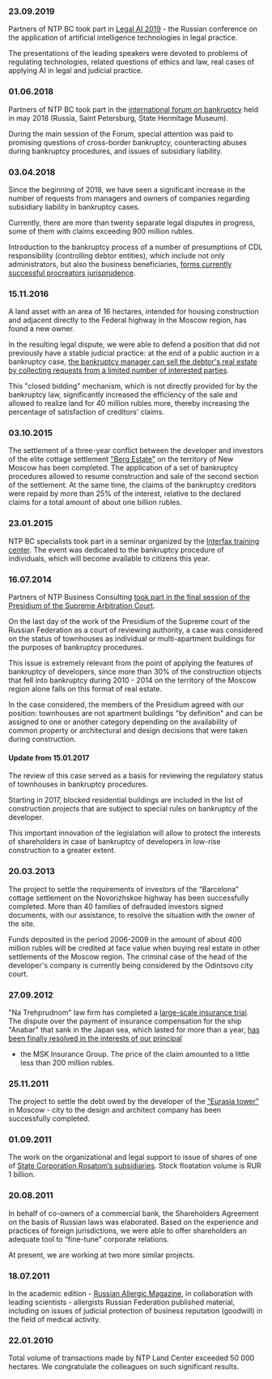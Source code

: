 ### 23.09.2019
Partners of NTP BC took part in [Legal AI 2019](https://www.legalai.ru/) - the Russian
conference on the application of artificial intelligence technologies in legal practice.

The presentations of the leading speakers were devoted to problems of regulating technologies,
related questions of ethics and law, real cases of applying AI in legal and judicial practice.

### 01.06.2018
Partners of NTP BC took part in the [international forum on bankruptcy](http://iif.spblegalforum.com/)
held in may 2018 (Russia, Saint Petersburg, State Hermitage Museum).

During the main session of the Forum, special attention was paid to promising questions of cross-border bankruptcy,
counteracting abuses during bankruptcy procedures, and issues of subsidiary liability.

### 03.04.2018
Since the beginning of 2018, we have seen a significant increase in the number of requests from managers
and owners of companies regarding subsidiary liability in bankruptcy cases.

Currently, there are more than twenty separate legal disputes in progress,
some of them with claims exceeding 900 million rubles.

Introduction to the bankruptcy process of a number of presumptions of CDL
responsibility (controlling debtor entities), which include not only 
administrators, but also the business beneficiaries, 
[forms currently successful procreators jurisprudence](https://fedresurs.ru/news/4d6f0680-e202-4a88-b220-db31fe53945d?attempt=1).

### 15.11.2016
A land asset with an area of 16 hectares, intended for housing construction and adjacent
directly to the Federal highway in the Moscow region, has found a new owner.

In the resulting legal dispute, we were able to defend a position that did not
previously have a stable judicial practice: at the end of a public auction in a bankruptcy case, 
[the bankruptcy manager can sell the debtor's real estate by collecting requests from a limited number
of interested parties](http://kad.arbitr.ru/Document/Pdf/e7ab2eb4-dfb1-488f-939f-c498ddf82b60/A41-5150-2011_20160823_Opredelenie.pdf?isAddStamp=True).

This "closed bidding" mechanism, which is not directly provided for by the bankruptcy law,
significantly increased the efficiency of the sale and allowed to realize land for 40 million rubles more,
thereby increasing the percentage of satisfaction of creditors' claims.

### 03.10.2015
The settlement of a three-year conflict between the developer and investors of the elite cottage settlement
["Berg Estate"](http://www.bergov.ru/) on the territory of New Moscow has been completed.
The application of a set of bankruptcy procedures allowed to resume construction and sale of the second section
of the settlement. At the same time, the claims of the bankruptcy creditors were repaid by more than 25%
of the interest, relative to the declared claims for a total amount of about one billion rubles.

### 23.01.2015
NTP BC specialists took part in a seminar organized by the 
[Interfax training center](https://event.interfax.ru/). 
The event was dedicated to the bankruptcy procedure of individuals,
which will become available to citizens this year.

### 16.07.2014
Partners of NTP Business Consulting [took part in the final session of the Presidium
of the Supreme Arbitration Court](https://www.youtube.com/watch?v=H7BJREcr40w&feature=youtu.be&t=2s).

On the last day of the work of the Presidium of the Supreme court of the Russian Federation
as a court of reviewing authority, a case was considered on the status of townhouses as individual
or multi-apartment buildings for the purposes of bankruptcy procedures.

This issue is extremely relevant from the point of applying the features of bankruptcy of developers,
since more than 30% of the construction objects that fell into bankruptcy during 2010 - 2014 on the territory
of the Moscow region alone falls on this format of real estate.

In the case considered, the members of the Presidium agreed with our position: townhouses are not apartment
buildings "by definition" and can be assigned to one or another category depending on the availability
of common property or architectural and design decisions that were taken during construction.

#### Update from 15.01.2017
The review of this case served as a basis for reviewing the regulatory status of townhouses in bankruptcy procedures.

Starting in 2017, blocked residential buildings are included in the list of construction projects
that are subject to special rules on bankruptcy of the developer.

This important innovation of the legislation will allow to protect the interests of shareholders
in case of bankruptcy of developers in low-rise construction to a greater extent.

### 20.03.2013
The project to settle the requirements of investors of the “Barcelona” cottage settlement on the Novorizhskoe highway
has been successfully completed. More than 40 families of defrauded investors signed documents, with our assistance,
to resolve the situation with the owner of the site.

Funds deposited in the period 2006-2009 in the amount of about 400 million rubles will be credited
at face value when buying real estate in other settlements of the Moscow region.
The criminal case of the head of the developer's company is currently being considered by the Odintsovo city court.

### 27.09.2012
"Na Trehprudnom" law firm has completed a [large-scale insurance trial](http://www.asn-news.ru/news/32754).
The dispute over the payment of insurance compensation for the ship "Anabar"
that sank in the Japan sea, which lasted for more than a year,
[has been finally resolved in the interests of our principal](http://www.asn-news.ru/news/34056)
- the MSK Insurance Group. The price of the claim amounted to a little less than 200 million rubles.

### 25.11.2011
The project to settle the debt owed by the developer
of the [“Eurasia tower”](https://ru.wikipedia.org/wiki/Евразия_(Москва-Сити)) in Moscow - city to the design
and architect company has been successfully completed.

<expandable-content button-text="Project press" document-path="/news/extras/eurasia-press" nested="true"></expandable-content>

### 01.09.2011
The work on the organizational and legal support to issue of shares of one of
[State Corporation Rosatom’s subsidiaries](http://www.rosatom.ru/).
Stock floatation volume is RUR 1 billion.

### 20.08.2011
In behalf of co-owners of a commercial bank, the Shareholders Agreement on the basis of Russian laws was elaborated.
Based on the experience and practices of foreign jurisdictions, we were able to offer shareholders
an adequate tool to “fine-tune” corporate relations.

At present, we are working at two more similar projects.

### 18.07.2011
In the academic edition - [Russian Allergic Magazine](http://rusalljournal.ru/), in collaboration
with leading scientists - allergists Russian Federation published material, including on issues
of judicial protection of business reputation (goodwill) in the field of medical activity.

<expandable-content button-text="Paper details" document-path="/news/extras/allergies" nested="true"></expandable-content>

### 22.01.2010
Total volume of transactions made by NTP Land Center exceeded 50 000 hectares.
We congratulate the colleagues on such significant results.
